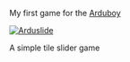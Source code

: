 My first game for the [Arduboy](https://www.arduboy.com/)

[![Arduslide](https://img.youtube.com/vi/XZLosMb8ius/0.jpg)](https://www.youtube.com/watch?v=XZLosMb8ius)

A simple tile slider game

